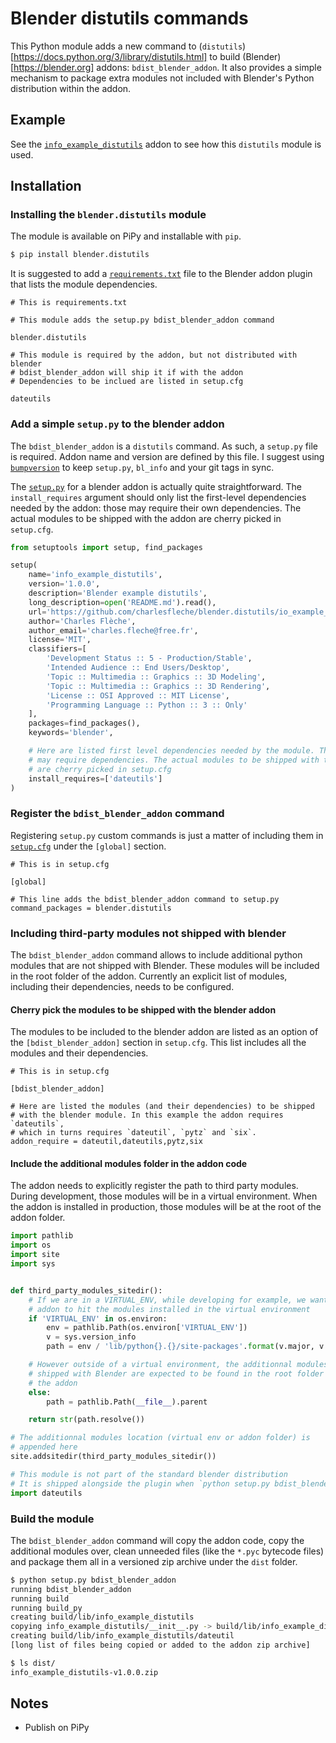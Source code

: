 # Blender distutils commands

This Python module adds a new command to (`distutils`)[https://docs.python.org/3/library/distutils.html] to build (Blender)[https://blender.org] addons: `bdist_blender_addon`. It also provides a simple mechanism to package extra modules not included with Blender's Python distribution within the addon.

## Example

See the [`info_example_distutils`](examples/info_example_distutils) addon to see how this `distutils` module is used.

## Installation

### Installing the `blender.distutils` module

The module is available on PiPy and installable with `pip`.

``` sh
$ pip install blender.distutils
```

It is suggested to add a [`requirements.txt`](examples/info_example_distutils/requirements.txt) file to the Blender addon plugin that lists the module dependencies.

```
# This is requirements.txt

# This module adds the setup.py bdist_blender_addon command

blender.distutils

# This module is required by the addon, but not distributed with blender
# bdist_blender_addon will ship it if with the addon
# Dependencies to be inclued are listed in setup.cfg

dateutils
```

### Add a simple `setup.py` to the blender addon

The `bdist_blender_addon` is a `distutils` command. As such, a `setup.py` file is required. Addon name and version are defined by this file. I suggest using [`bumpversion`](https://github.com/peritus/bumpversion) to keep `setup.py`, `bl_info` and your git tags in sync.

The [`setup.py`](examples/info_example_distutils/setup.py) for a blender addon is actually quite straightforward. The `install_requires` argument should only list the first-level dependencies needed by the addon: those may require their own dependencies. The actual modules to be shipped with the addon are cherry picked in `setup.cfg`.

``` python
from setuptools import setup, find_packages

setup(
    name='info_example_distutils',
    version='1.0.0',
    description='Blender example distutils',
    long_description=open('README.md').read(),
    url='https://github.com/charlesfleche/blender.distutils/io_example_distutils',
    author='Charles Flèche',
    author_email='charles.fleche@free.fr',
    license='MIT',
    classifiers=[
        'Development Status :: 5 - Production/Stable',
        'Intended Audience :: End Users/Desktop',
        'Topic :: Multimedia :: Graphics :: 3D Modeling',
        'Topic :: Multimedia :: Graphics :: 3D Rendering',
        'License :: OSI Approved :: MIT License',
        'Programming Language :: Python :: 3 :: Only'
    ],
    packages=find_packages(),
    keywords='blender',

    # Here are listed first level dependencies needed by the module. Themselves
    # may require dependencies. The actual modules to be shipped with the addon
    # are cherry picked in setup.cfg
    install_requires=['dateutils']
)
```

### Register the `bdist_blender_addon` command

Registering `setup.py` custom commands is just a matter of including them in [`setup.cfg`](examples/info_example_distutils) under the `[global]` section.

```
# This is in setup.cfg

[global]

# This line adds the bdist_blender_addon command to setup.py
command_packages = blender.distutils
```

### Including third-party modules not shipped with blender

The `bdist_blender_addon` command allows to include additional python modules that are not shipped with Blender. These modules will be included in the root folder of the addon. Currently an explicit list of modules, including their dependencies, needs to be configured.

#### Cherry pick the modules to be shipped with the blender addon

The modules to be included to the blender addon are listed as an option of the `[bdist_blender_addon]` section in `setup.cfg`. This list includes all the modules and their dependencies.

```
# This is in setup.cfg

[bdist_blender_addon]

# Here are listed the modules (and their dependencies) to be shipped
# with the blender module. In this example the addon requires `dateutils`,
# which in turns requires `dateutil`, `pytz` and `six`.
addon_require = dateutil,dateutils,pytz,six
```

#### Include the additional modules folder in the addon code

The addon needs to explicitly register the path to third party modules. During development, those modules will be in a virtual environment. When the addon is installed in production, those modules will be at the root of the addon folder.

``` python
import pathlib
import os
import site
import sys


def third_party_modules_sitedir():
    # If we are in a VIRTUAL_ENV, while developing for example, we want the
    # addon to hit the modules installed in the virtual environment
    if 'VIRTUAL_ENV' in os.environ:
        env = pathlib.Path(os.environ['VIRTUAL_ENV'])
        v = sys.version_info
        path = env / 'lib/python{}.{}/site-packages'.format(v.major, v.minor)

    # However outside of a virtual environment, the additionnal modules not
    # shipped with Blender are expected to be found in the root folder of
    # the addon
    else:
        path = pathlib.Path(__file__).parent

    return str(path.resolve())

# The additionnal modules location (virtual env or addon folder) is
# appended here
site.addsitedir(third_party_modules_sitedir())

# This module is not part of the standard blender distribution
# It is shipped alongside the plugin when `python setup.py bdist_blender_addon`
import dateutils
```

### Build the module

The `bdist_blender_addon` command will copy the addon code, copy the additional modules over, clean unneeded files (like the `*.pyc` bytecode files) and package them all in a versioned zip archive under the `dist` folder.

``` sh
$ python setup.py bdist_blender_addon
running bdist_blender_addon
running build
running build_py
creating build/lib/info_example_distutils
copying info_example_distutils/__init__.py -> build/lib/info_example_distutils
creating build/lib/info_example_distutils/dateutil
[long list of files being copied or added to the addon zip archive]

$ ls dist/
info_example_distutils-v1.0.0.zip
```


## Notes

- Publish on PiPy

